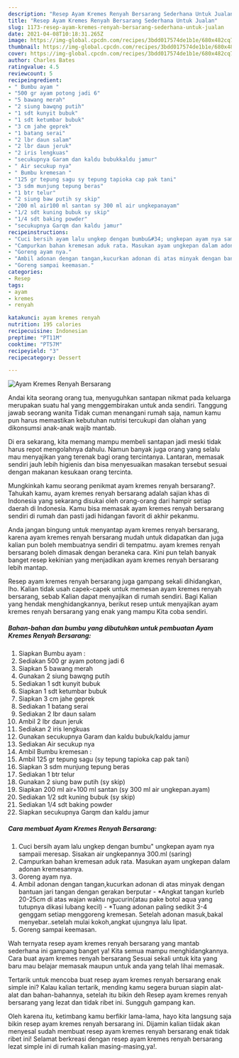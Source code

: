 ```yaml
---
description: "Resep Ayam Kremes Renyah Bersarang Sederhana Untuk Jualan"
title: "Resep Ayam Kremes Renyah Bersarang Sederhana Untuk Jualan"
slug: 1173-resep-ayam-kremes-renyah-bersarang-sederhana-untuk-jualan
date: 2021-04-08T10:18:31.265Z
image: https://img-global.cpcdn.com/recipes/3bdd017574de1b1e/680x482cq70/ayam-kremes-renyah-bersarang-foto-resep-utama.jpg
thumbnail: https://img-global.cpcdn.com/recipes/3bdd017574de1b1e/680x482cq70/ayam-kremes-renyah-bersarang-foto-resep-utama.jpg
cover: https://img-global.cpcdn.com/recipes/3bdd017574de1b1e/680x482cq70/ayam-kremes-renyah-bersarang-foto-resep-utama.jpg
author: Charles Bates
ratingvalue: 4.5
reviewcount: 5
recipeingredient:
- " Bumbu ayam "
- "500 gr ayam potong jadi 6"
- "5 bawang merah"
- "2 siung bawqng putih"
- "1 sdt kunyit bubuk"
- "1 sdt ketumbar bubuk"
- "3 cm jahe geprek"
- "1 batang serai"
- "2 lbr daun salam"
- "2 lbr daun jeruk"
- "2 iris lengkuas"
- "secukupnya Garam dan kaldu bubukkaldu jamur"
- " Air secukup nya"
- " Bumbu kremesan "
- "125 gr tepung sagu sy tepung tapioka cap pak tani"
- "3 sdm munjung tepung beras"
- "1 btr telur"
- "2 siung baw putih sy skip"
- "200 ml air100 ml santan sy 300 ml air ungkepanayam"
- "1/2 sdt kuning bubuk sy skip"
- "1/4 sdt baking powder"
- "secukupnya Garqm dan kaldu jamur"
recipeinstructions:
- "Cuci bersih ayam lalu ungkep dengan bumbu&#34; ungkepan ayam nya sampaii meresap. Sisakan air ungkepannya 300.ml (saring)"
- "Campurkan bahan kremesan aduk rata. Masukan ayam ungkepan dalam adonan kremesannya."
- "Goreng ayam nya."
- "Ambil adonan dengan tangan,kucurkan adonan di atas minyak dengan bantuan jari tangan dengan gerakan berputar *Angkat tangan kurleb 20-25cm di atas wajan waktu ngucurin(atau pake botol aqua yang tutupnya dikasi lubang kecil) *Tuang adonan paling sedikit 3-4 genggam setiap menggoreng kremesan. Setelah adonan masuk,bakal menyebar..setelah mulai kokoh,angkat ujungnya lalu lipat."
- "Goreng sampai keemasan."
categories:
- Resep
tags:
- ayam
- kremes
- renyah

katakunci: ayam kremes renyah 
nutrition: 195 calories
recipecuisine: Indonesian
preptime: "PT11M"
cooktime: "PT57M"
recipeyield: "3"
recipecategory: Dessert

---
```



![Ayam Kremes Renyah Bersarang](https://img-global.cpcdn.com/recipes/3bdd017574de1b1e/680x482cq70/ayam-kremes-renyah-bersarang-foto-resep-utama.jpg)

Andai kita seorang orang tua, menyuguhkan santapan nikmat pada keluarga merupakan suatu hal yang menggembirakan untuk anda sendiri. Tanggung jawab seorang  wanita Tidak cuman menangani rumah saja, namun kamu pun harus memastikan kebutuhan nutrisi tercukupi dan olahan yang dikonsumsi anak-anak wajib mantab.

Di era  sekarang, kita memang mampu membeli santapan jadi meski tidak harus repot mengolahnya dahulu. Namun banyak juga orang yang selalu mau menyajikan yang terenak bagi orang tercintanya. Lantaran, memasak sendiri jauh lebih higienis dan bisa menyesuaikan masakan tersebut sesuai dengan makanan kesukaan orang tercinta. 



Mungkinkah kamu seorang penikmat ayam kremes renyah bersarang?. Tahukah kamu, ayam kremes renyah bersarang adalah sajian khas di Indonesia yang sekarang disukai oleh orang-orang dari hampir setiap daerah di Indonesia. Kamu bisa memasak ayam kremes renyah bersarang sendiri di rumah dan pasti jadi hidangan favorit di akhir pekanmu.

Anda jangan bingung untuk menyantap ayam kremes renyah bersarang, karena ayam kremes renyah bersarang mudah untuk didapatkan dan juga kalian pun boleh membuatnya sendiri di tempatmu. ayam kremes renyah bersarang boleh dimasak dengan beraneka cara. Kini pun telah banyak banget resep kekinian yang menjadikan ayam kremes renyah bersarang lebih mantap.

Resep ayam kremes renyah bersarang juga gampang sekali dihidangkan, lho. Kalian tidak usah capek-capek untuk memesan ayam kremes renyah bersarang, sebab Kalian dapat menyajikan di rumah sendiri. Bagi Kalian yang hendak menghidangkannya, berikut resep untuk menyajikan ayam kremes renyah bersarang yang enak yang mampu Kita coba sendiri.

<!--inarticleads1-->

##### Bahan-bahan dan bumbu yang dibutuhkan untuk pembuatan Ayam Kremes Renyah Bersarang:

1. Siapkan  Bumbu ayam :
1. Sediakan 500 gr ayam potong jadi 6
1. Siapkan 5 bawang merah
1. Gunakan 2 siung bawqng putih
1. Sediakan 1 sdt kunyit bubuk
1. Siapkan 1 sdt ketumbar bubuk
1. Siapkan 3 cm jahe geprek
1. Sediakan 1 batang serai
1. Sediakan 2 lbr daun salam
1. Ambil 2 lbr daun jeruk
1. Sediakan 2 iris lengkuas
1. Gunakan secukupnya Garam dan kaldu bubuk/kaldu jamur
1. Sediakan  Air secukup nya
1. Ambil  Bumbu kremesan :
1. Ambil 125 gr tepung sagu (sy tepung tapioka cap pak tani)
1. Siapkan 3 sdm munjung tepung beras
1. Sediakan 1 btr telur
1. Gunakan 2 siung baw putih (sy skip)
1. Siapkan 200 ml air+100 ml santan (sy 300 ml air ungkepan.ayam)
1. Sediakan 1/2 sdt kuning bubuk (sy skip)
1. Sediakan 1/4 sdt baking powder
1. Siapkan secukupnya Garqm dan kaldu jamur




<!--inarticleads2-->

##### Cara membuat Ayam Kremes Renyah Bersarang:

1. Cuci bersih ayam lalu ungkep dengan bumbu&#34; ungkepan ayam nya sampaii meresap. Sisakan air ungkepannya 300.ml (saring)
1. Campurkan bahan kremesan aduk rata. Masukan ayam ungkepan dalam adonan kremesannya.
1. Goreng ayam nya.
1. Ambil adonan dengan tangan,kucurkan adonan di atas minyak dengan bantuan jari tangan dengan gerakan berputar - *Angkat tangan kurleb 20-25cm di atas wajan waktu ngucurin(atau pake botol aqua yang tutupnya dikasi lubang kecil) - *Tuang adonan paling sedikit 3-4 genggam setiap menggoreng kremesan. Setelah adonan masuk,bakal menyebar..setelah mulai kokoh,angkat ujungnya lalu lipat.
1. Goreng sampai keemasan.




Wah ternyata resep ayam kremes renyah bersarang yang mantab sederhana ini gampang banget ya! Kita semua mampu menghidangkannya. Cara buat ayam kremes renyah bersarang Sesuai sekali untuk kita yang baru mau belajar memasak maupun untuk anda yang telah lihai memasak.

Tertarik untuk mencoba buat resep ayam kremes renyah bersarang enak simple ini? Kalau kalian tertarik, mending kamu segera buruan siapin alat-alat dan bahan-bahannya, setelah itu bikin deh Resep ayam kremes renyah bersarang yang lezat dan tidak ribet ini. Sungguh gampang kan. 

Oleh karena itu, ketimbang kamu berfikir lama-lama, hayo kita langsung saja bikin resep ayam kremes renyah bersarang ini. Dijamin kalian tiidak akan menyesal sudah membuat resep ayam kremes renyah bersarang enak tidak ribet ini! Selamat berkreasi dengan resep ayam kremes renyah bersarang lezat simple ini di rumah kalian masing-masing,ya!.

